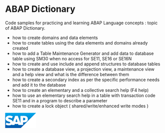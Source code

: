 # ABAP Dictionary
Code samples for practicing and learning ABAP Language concepts : topic of ABAP Dictionary. 
* how to create domains and data elements
* how to create tables using the data elements and domains already created
* how to add a Table Maintenance Generator and add data to database table using SM30 when no access for SE11, SE16 or SE16N
* how to create and use include and append structures to database tables
* how to create a database view, a projection view, a maintenance view and a help view and what is the difference between them
* how to create a secondary index as per the specific performance needs and add it to the database
* how to create an elementary and a collective search help (F4 help)
* how to use an elementary search help in a table with transaction code SE11 and in a program to describe a parameter
* how to create a lock object ( shared/write/enhanced write modes )

<img src="sap_logo.png" alt="SAP Logo" width="100">
